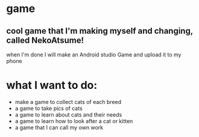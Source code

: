 # game
## cool game that I'm making myself and changing, called NekoAtsume!
when I'm done I will make an Android studio Game and upload it to my phone

# what I want to do:

* make a game to collect cats of each breed 
* a game to take pics of cats 
* a game to learn about cats and their needs
* a game to learn how to look after a cat or kitten
* a game that I can call my own work  
